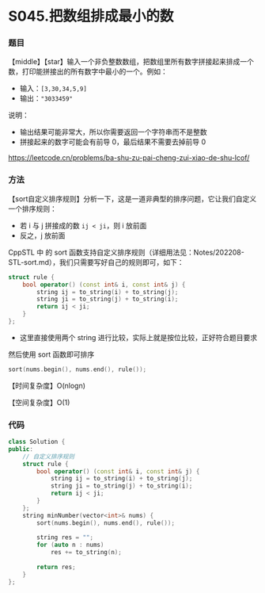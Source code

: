 # S045.把数组排成最小的数

### 题目

【middle】【star】输入一个非负整数数组，把数组里所有数字拼接起来排成一个数，打印能拼接出的所有数字中最小的一个。例如：

- 输入：```[3,30,34,5,9]```
- 输出：```"3033459"```

说明：

- 输出结果可能非常大，所以你需要返回一个字符串而不是整数
- 拼接起来的数字可能会有前导 0，最后结果不需要去掉前导 0

<https://leetcode.cn/problems/ba-shu-zu-pai-cheng-zui-xiao-de-shu-lcof/>

### 方法

【sort自定义排序规则】分析一下，这是一道非典型的排序问题，它让我们自定义一个排序规则：

- 若 i 与 j 拼接成的数 ```ij < ji```，则 i 放前面
- 反之，j 放前面

CppSTL 中 的 sort 函数支持自定义排序规则（详细用法见：Notes/202208-STL-sort.md），我们只需要写好自己的规则即可，如下：

```cpp
struct rule {
    bool operator() (const int& i, const int& j) {
        string ij = to_string(i) + to_string(j);
        string ji = to_string(j) + to_string(i);
        return ij < ji;
    }
};
```

- 这里直接使用两个 string 进行比较，实际上就是按位比较，正好符合题目要求

然后使用 sort 函数即可排序

```cpp
sort(nums.begin(), nums.end(), rule());
```

【时间复杂度】O(nlogn)

【空间复杂度】O(1)

### 代码

```cpp
class Solution {
public:
    // 自定义排序规则
    struct rule {
        bool operator() (const int& i, const int& j) {
            string ij = to_string(i) + to_string(j);
            string ji = to_string(j) + to_string(i);
            return ij < ji;
        }
    };
    string minNumber(vector<int>& nums) {
        sort(nums.begin(), nums.end(), rule());
        
        string res = "";
        for (auto n : nums) 
            res += to_string(n);
        
        return res;
    }
};
```

